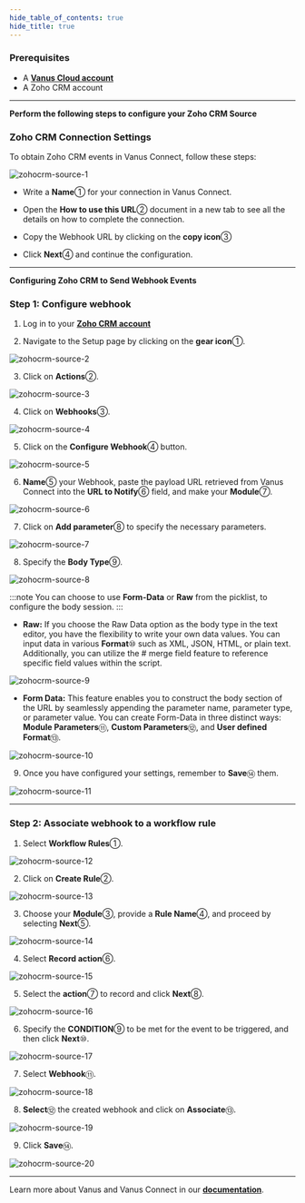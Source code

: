 ```yaml
--- 
hide_table_of_contents: true
hide_title: true
---
```


### Prerequisites

- A [**Vanus Cloud account**](https://cloud.vanus.ai)
- A Zoho CRM account

---

**Perform the following steps to configure your Zoho CRM Source**

### Zoho CRM Connection Settings

To obtain Zoho CRM events in Vanus Connect, follow these steps:

![zohocrm-source-1](images/zohocrm-source-1.webp)

- Write a **Name**① for your connection in Vanus Connect.

- Open the **How to use this URL**② document in a new tab to see all the details on how to complete the connection.

- Copy the Webhook URL by clicking on the **copy icon**③

- Click **Next**④ and continue the configuration.

---

**Configuring Zoho CRM to Send Webhook Events**

### Step 1: Configure webhook

1. Log in to your [**Zoho CRM account**](https://crm.zoho.com/crm/org813836165/tab/Home/begin)

2. Navigate to the Setup page by clicking on the **gear icon**①.

![zohocrm-source-2](images/zohocrm-source-2.webp)

3. Click on **Actions**②.

![zohocrm-source-3](images/zohocrm-source-3.webp)

4. Click on **Webhooks**③.

![zohocrm-source-4](images/zohocrm-source-4.webp)

5. Click on the **Configure Webhook**④ button.

![zohocrm-source-5](images/zohocrm-source-5.webp)

6. **Name**⑤ your Webhook, paste the payload URL retrieved from Vanus Connect into the **URL to Notify**⑥ field, and make your **Module**⑦.

![zohocrm-source-6](images/zohocrm-source-6.webp)

7. Click on **Add parameter**⑧ to specify the necessary parameters.

![zohocrm-source-7](images/zohocrm-source-7.webp)

8. Specify the **Body Type**⑨.

![zohocrm-source-8](images/zohocrm-source-8.webp)

:::note
You can choose to use **Form-Data** or **Raw** from the picklist, to configure the body session.
:::

- **Raw:** If you choose the Raw Data option as the body type in the text editor, you have the flexibility to write your own data values. You can input data in various **Format**⑩ such as XML, JSON, HTML, or plain text. Additionally, you can utilize the # merge field feature to reference specific field values within the script.

![zohocrm-source-9](images/zohocrm-source-9.webp)

- **Form Data:** This feature enables you to construct the body section of the URL by seamlessly appending the parameter name, parameter type, or parameter value. You can create Form-Data in three distinct ways: **Module Parameters**⑪, **Custom Parameters**⑫, and **User defined Format**⑬.

![zohocrm-source-10](images/zohocrm-source-10.webp)

9. Once you have configured your settings, remember to **Save**⑭ them.

![zohocrm-source-11](images/zohocrm-source-11.webp)

---

### Step 2: Associate webhook to a workflow rule

1. Select **Workflow Rules**①.

![zohocrm-source-12](images/zohocrm-source-12.webp)

2. Click on **Create Rule**②.

![zohocrm-source-13](images/zohocrm-source-13.webp)

3. Choose your **Module**③, provide a **Rule Name**④, and proceed by selecting **Next**⑤.

![zohocrm-source-14](images/zohocrm-source-14.webp)

4. Select **Record action**⑥.

![zohocrm-source-15](images/zohocrm-source-15.webp)

5. Select the **action**⑦ to record and click **Next**⑧.

![zohocrm-source-16](images/zohocrm-source-16.webp)

6. Specify the **CONDITION**⑨ to be met for the event to be triggered, and then click **Next**⑩.

![zohocrm-source-17](images/zohocrm-source-17.webp)

7. Select **Webhook**⑪.

![zohocrm-source-18](images/zohocrm-source-18.webp)

8. **Select**⑫ the created webhook and click on **Associate**⑬.

![zohocrm-source-19](images/zohocrm-source-19.webp)

9. Click **Save**⑭.

![zohocrm-source-20](images/zohocrm-source-20.webp)

---

Learn more about Vanus and Vanus Connect in our [**documentation**](https://docs.vanus.ai).
